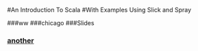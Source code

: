 ---
---

#An Introduction To Scala
#With Examples Using Slick and Spray

###ww
###chicago
###Slides
### [another](test.md)
